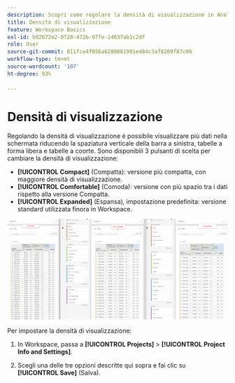 ```yaml
---
description: Scopri come regolare la densità di visualizzazione in Analysis Workspace.
title: Densità di visualizzazione
feature: Workspace Basics
exl-id: b02672e2-0728-472b-97fe-14637ab1c2df
role: User
source-git-commit: 811fce4f056a6280081901e484c3af8209f87c06
workflow-type: tm+mt
source-wordcount: '107'
ht-degree: 93%

---
```


# Densità di visualizzazione

Regolando la densità di visualizzazione è possibile visualizzare più dati nella schermata riducendo la spaziatura verticale della barra a sinistra, tabelle a forma libera e tabelle a coorte.
Sono disponibili 3 pulsanti di scelta per cambiare la densità di visualizzazione:

- **[!UICONTROL Compact]** (Compatta): versione più compatta, con maggiore densità di visualizzazione.
- **[!UICONTROL Comfortable]** (Comoda): versione con più spazio tra i dati rispetto alla versione Compatta.
- **[!UICONTROL Expanded]** (Espansa), impostazione predefinita: versione standard utilizzata finora in Workspace.

![Densità di viste compatte, comode ed espanse.](assets/view-density.png)

Per impostare la densità di visualizzazione:

1. In Workspace, passa a **[!UICONTROL Projects]** > **[!UICONTROL Project Info and Settings]**.

1. Scegli una delle tre opzioni descritte qui sopra e fai clic su **[!UICONTROL Save]** (Salva).
